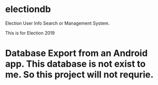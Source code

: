 # electiondb
Election User Info Search or Management System.

This is for Election 2019

# Database Export from an Android app. This database is not exist to me. So this project will not requrie.
